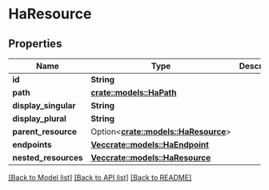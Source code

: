 # HaResource

## Properties

Name | Type | Description | Notes
------------ | ------------- | ------------- | -------------
**id** | **String** |  | 
**path** | [**crate::models::HaPath**](HA_Path.md) |  | 
**display_singular** | **String** |  | 
**display_plural** | **String** |  | 
**parent_resource** | Option<[**crate::models::HaResource**](HA_Resource.md)> |  | [optional]
**endpoints** | [**Vec<crate::models::HaEndpoint>**](HA_Endpoint.md) |  | 
**nested_resources** | [**Vec<crate::models::HaResource>**](HA_Resource.md) |  | 

[[Back to Model list]](../README.md#documentation-for-models) [[Back to API list]](../README.md#documentation-for-api-endpoints) [[Back to README]](../README.md)


